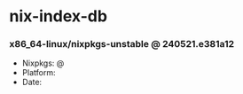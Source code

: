 # nix-index-db
### x86_64-linux/nixpkgs-unstable @ 240521.e381a12
- Nixpkgs: @[](https://github.com/NixOS/nixpkgs/commit/e381a1288138aceda0ac63db32c7be545b446921)
- Platform: 
- Date: 
